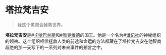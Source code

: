 # 塔拉梵吉安

> 我这个禽兽会拯救世界。

**塔拉梵吉安**是#[卡哈巴兰斯](locations/kharbranth)和#[雅克维德](locations/jah-keved)的国王。他是一个名为#[谶记社](misc/diagram)的神秘组织的领袖。这个组织相信拯救人类的前途和命运的方法都藏在了塔拉梵吉安在他智商超绝的那一天写下的一系列对未来事件的预言之中。
